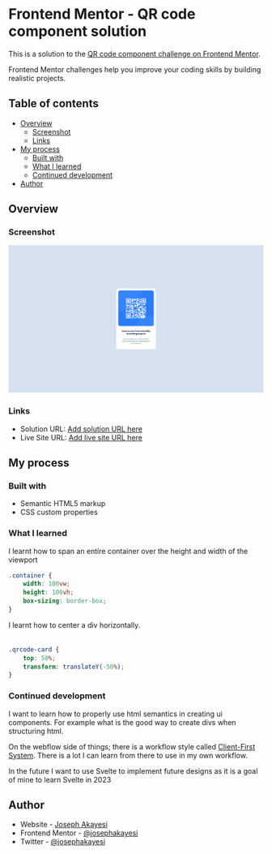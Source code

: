 # Frontend Mentor - QR code component solution

This is a solution to the [QR code component challenge on Frontend Mentor](https://github.com/josephakayesi/qr-code-ui-component).   

Frontend Mentor challenges help you improve your coding skills by building realistic projects. 

## Table of contents

- [Overview](#overview)
  - [Screenshot](#screenshot)
  - [Links](#links)
- [My process](#my-process)
  - [Built with](#built-with)
  - [What I learned](#what-i-learned)
  - [Continued development](#continued-development)
- [Author](#author)


## Overview

### Screenshot  


![](./images/qr-code-component-desktop.png)

### Links

- Solution URL: [Add solution URL here](https://github.com/josephakayesi/qr-code-component-ui)
- Live Site URL: [Add live site URL here](https://qrcodeuiui.vercel.app/)

## My process

### Built with

- Semantic HTML5 markup
- CSS custom properties

### What I learned

I learnt how to span an entire container over the height and width of the viewport

```css
.container {
    width: 100vw;
    height: 100vh;
    box-sizing: border-box;
}
```

I learnt how to center a div horizontally.
```css

.qrcode-card {
    top: 50%;
    transform: translateY(-50%);
}
```

### Continued development

I want to learn how to properly use html semantics in creating ui components. For example what is the good way to create divs when structuring html. 

On the webflow side of things; there is a workflow style called [Client-First System](https://finsweet.com/client-first). There is a lot I can learn from there to use in my own workflow. 

In the future I want to use Svelte to implement future designs as it is a goal of mine to learn Svelte in 2023

## Author

- Website - [Joseph Akayesi](https://www.josephakayesi.com)
- Frontend Mentor - [@josephakayesi](https://www.frontendmentor.io/profile/josephakayesi)
- Twitter - [@josephakayesi](https://www.twitter.com/josepakayesi)
